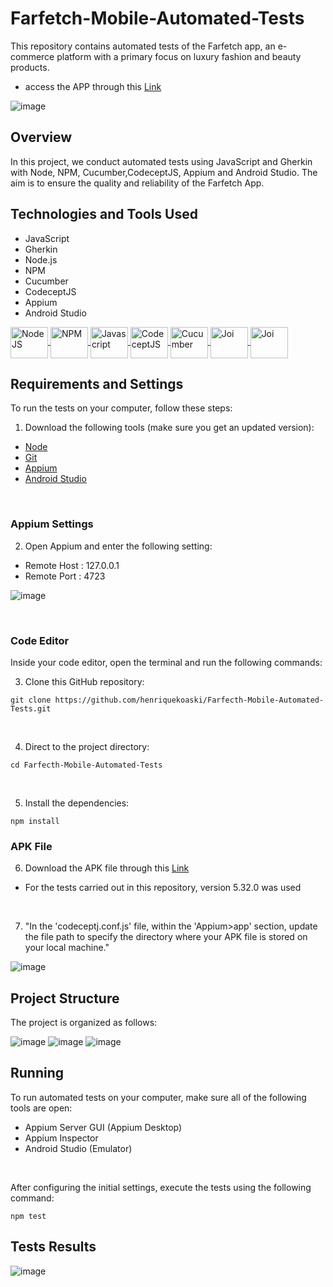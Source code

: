 # Farfetch-Mobile-Automated-Tests

This repository contains automated tests of the Farfetch app, an e-commerce platform with a primary focus on luxury fashion and beauty products.

 * access the APP through this [Link](https://play.google.com/store/apps/details?id=com.farfetch.farfetchshop&hl=en&gl=US)

![image](https://github.com/henriquekoaski/Farfecth-Mobile-Automated-Tests/assets/135274801/c055b4c5-db41-4a08-a25a-a0157f014bd2)



## Overview

In this project, we conduct automated tests using JavaScript and Gherkin with Node, NPM, Cucumber,CodeceptJS, Appium and Android Studio. The aim is to ensure the quality and reliability of the Farfetch App.

## Technologies and Tools Used

- JavaScript
- Gherkin
- Node.js
- NPM
- Cucumber
- CodeceptJS
- Appium
- Android Studio

<div>
 <a href="https://nodejs.org/en/">
  <img align="center" alt="NodeJS" height="50" width="60" src="https://cdn.jsdelivr.net/gh/devicons/devicon/icons/nodejs/nodejs-plain-wordmark.svg" />
 </a>
 <a href="https://www.npmjs.com/">
  <img align="center" alt="NPM" height="50" width="60" src="https://cdn.jsdelivr.net/gh/devicons/devicon/icons/npm/npm-original-wordmark.svg" />
 </a>
 <a href="https://www.javascript.com/">
  <img align="center" alt="Javascript" height="50" width="60" src="https://cdn.jsdelivr.net/gh/devicons/devicon/icons/javascript/javascript-plain.svg" />
 </a>
 <a href="https://codecept.io/">
  <img align="center" alt="CodeceptJS" height="50" width="60" src="https://www.svgrepo.com/show/330181/codeceptjs.svg" />
 </a>
 <a href="https://cucumber.io/" target="_blank">
  <img align="center" alt="Cucumber" height="50" width="60" src="https://cdn.jsdelivr.net/gh/devicons/devicon/icons/cucumber/cucumber-plain-wordmark.svg" />
 </a>
  <a href="http://appium.io/docs/en/2.1/" target="_blank">
  <img align="center" alt="Joi" height="50" width="60" src="https://miro.medium.com/v2/resize:fit:800/1*XP-oUbM-zMZ-t5cwBbGhLg.png" />
 </a>
  <a href="https://developer.android.com/studio" target="_blank">
  <img align="center" alt="Joi" height="50" width="60" src="https://upload.wikimedia.org/wikipedia/commons/thumb/c/c1/Android_Studio_icon_%282023%29.svg/800px-Android_Studio_icon_%282023%29.svg.png" />
 </a>
</div>

 ## Requirements and Settings

To run the tests on your computer, follow these steps:

1. Download the following tools (make sure you get an updated version):
 
 * [Node](https://nodejs.org/en/) 
 * [Git](https://git-scm.com/)
 * [Appium](https://github.com/appium/appium-desktop)
 * [Android Studio](https://developer.android.com/studio)
 <br/>


### Appium Settings

2. Open Appium and enter the following setting:
 - Remote Host : 127.0.0.1
 - Remote Port : 4723

![image](https://github.com/henriquekoaski/Farfecth-Mobile-Automated-Tests/assets/135274801/ba80b243-6e41-459b-b70e-5a4e37b27594)

<br/>

### Code Editor

Inside your code editor, open the terminal and run the following commands:

3. Clone this GitHub repository:

 ```
 git clone https://github.com/henriquekoaski/Farfecth-Mobile-Automated-Tests.git
 ```
<br/>

4. Direct to the project directory:

 ```
cd Farfecth-Mobile-Automated-Tests
 ```
<br/>

5. Install the dependencies:

 ```
npm install
 ```

### APK File

6. Download the APK file through this [Link](https://www.apkmirror.com/apk/farfetch-uk-limited/farfetch-designer-shopping/farfetch-designer-shopping-5-32-0-release/)
* For the tests carried out in this repository, version 5.32.0 was used
<br/>

7. "In the 'codeceptj.conf.js' file, within the 'Appium>app' section, update the file path to specify the directory where your APK file is stored on your local machine."

![image](https://github.com/henriquekoaski/Farfecth-Mobile-Automated-Tests/assets/135274801/a728046c-ada8-49dc-8e9e-353e5f9c3065)
<br/>

## Project Structure

The project is organized as follows:

![image](https://github.com/henriquekoaski/Farfecth-Mobile-Automated-Tests/assets/135274801/1b5303fb-bf4d-415d-8e90-62af793418bb)
![image](https://github.com/henriquekoaski/Farfecth-Mobile-Automated-Tests/assets/135274801/d0aee5d9-c9b6-4b4a-a964-54470e941e8b)
![image](https://github.com/henriquekoaski/Farfecth-Mobile-Automated-Tests/assets/135274801/e3ff2739-4401-41c7-90e4-dd6b3d5417f5)


## Running

 To run automated tests on your computer, make sure all of the following tools are open:
- Appium Server GUI (Appium Desktop)
- Appium Inspector
- Android Studio (Emulator)
<br/>

 After configuring the initial settings, execute the tests using the following command: 

 ```
 npm test
 ```

## Tests Results
![image](https://github.com/henriquekoaski/Farfecth-Mobile-Automated-Tests/assets/135274801/9599c653-de27-4428-bb4b-a5f3072f5595)


